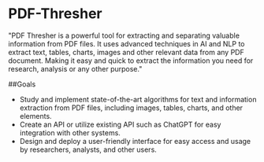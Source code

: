 # PDF-Thresher

"PDF Thresher is a powerful tool for extracting and separating valuable information from PDF files. It uses advanced techniques in AI and NLP to extract text, tables, charts, images and other relevant data from any PDF document. Making it easy and quick to extract the information you need for research, analysis or any other purpose."

##Goals

- Study and implement state-of-the-art algorithms for text and information extraction from PDF files, including images, tables, charts, and other elements.
- Create an API or utilize existing API such as ChatGPT for easy integration with other systems.
- Design and deploy a user-friendly interface for easy access and usage by researchers, analysts, and other users.
